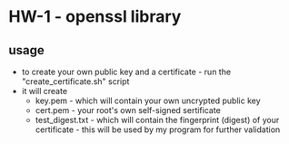 # HW-1 - openssl library
## usage
* to create your own public key and a certificate - run the "create_certificate.sh" script
* it will create
    * key.pem - which will contain your own uncrypted public key
    * cert.pem - your root's own self-signed sertificate
    * test_digest.txt - which will contain the fingerprint (digest) of your certificate - this will be used by my program for further validation